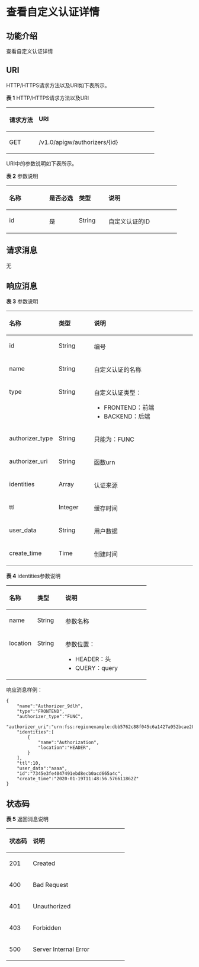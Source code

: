 # 查看自定义认证详情<a name="ZH-CN_TOPIC_0000001082135155"></a>

## 功能介绍<a name="zh-cn_topic_0221111190_section66524352"></a>

查看自定义认证详情

## URI<a name="zh-cn_topic_0221111190_section61848258"></a>

HTTP/HTTPS请求方法以及URI如下表所示。

**表 1**  HTTP/HTTPS请求方法以及URI

<a name="zh-cn_topic_0221111190_table27084002"></a>
<table><thead align="left"><tr id="zh-cn_topic_0221111190_row40355780"><th class="cellrowborder" valign="top" width="20%" id="mcps1.2.3.1.1"><p id="zh-cn_topic_0221111190_p47592766"><a name="zh-cn_topic_0221111190_p47592766"></a><a name="zh-cn_topic_0221111190_p47592766"></a>请求方法</p>
</th>
<th class="cellrowborder" valign="top" width="80%" id="mcps1.2.3.1.2"><p id="zh-cn_topic_0221111190_p29808828"><a name="zh-cn_topic_0221111190_p29808828"></a><a name="zh-cn_topic_0221111190_p29808828"></a>URI</p>
</th>
</tr>
</thead>
<tbody><tr id="zh-cn_topic_0221111190_row65704871"><td class="cellrowborder" valign="top" width="20%" headers="mcps1.2.3.1.1 "><p id="zh-cn_topic_0221111190_p20494310"><a name="zh-cn_topic_0221111190_p20494310"></a><a name="zh-cn_topic_0221111190_p20494310"></a>GET</p>
</td>
<td class="cellrowborder" valign="top" width="80%" headers="mcps1.2.3.1.2 "><p id="zh-cn_topic_0221111190_p49426402"><a name="zh-cn_topic_0221111190_p49426402"></a><a name="zh-cn_topic_0221111190_p49426402"></a>/v1.0/apigw/authorizers/{id}</p>
</td>
</tr>
</tbody>
</table>

URI中的参数说明如下表所示。

**表 2**  参数说明

<a name="zh-cn_topic_0221111190_table38510415"></a>
<table><thead align="left"><tr id="zh-cn_topic_0221111190_row62423067"><th class="cellrowborder" valign="top" width="23.46765323467653%" id="mcps1.2.5.1.1"><p id="zh-cn_topic_0221111190_p23103637"><a name="zh-cn_topic_0221111190_p23103637"></a><a name="zh-cn_topic_0221111190_p23103637"></a>名称</p>
</th>
<th class="cellrowborder" valign="top" width="17.348265173482652%" id="mcps1.2.5.1.2"><p id="zh-cn_topic_0221111190_p59455291"><a name="zh-cn_topic_0221111190_p59455291"></a><a name="zh-cn_topic_0221111190_p59455291"></a>是否必选</p>
</th>
<th class="cellrowborder" valign="top" width="17.348265173482652%" id="mcps1.2.5.1.3"><p id="zh-cn_topic_0221111190_p51149303"><a name="zh-cn_topic_0221111190_p51149303"></a><a name="zh-cn_topic_0221111190_p51149303"></a>类型</p>
</th>
<th class="cellrowborder" valign="top" width="41.835816418358164%" id="mcps1.2.5.1.4"><p id="zh-cn_topic_0221111190_p49452846"><a name="zh-cn_topic_0221111190_p49452846"></a><a name="zh-cn_topic_0221111190_p49452846"></a>说明</p>
</th>
</tr>
</thead>
<tbody><tr id="zh-cn_topic_0221111190_row46257610"><td class="cellrowborder" valign="top" width="23.46765323467653%" headers="mcps1.2.5.1.1 "><p id="zh-cn_topic_0221111190_p55878963"><a name="zh-cn_topic_0221111190_p55878963"></a><a name="zh-cn_topic_0221111190_p55878963"></a>id</p>
</td>
<td class="cellrowborder" valign="top" width="17.348265173482652%" headers="mcps1.2.5.1.2 "><p id="zh-cn_topic_0221111190_p29902160"><a name="zh-cn_topic_0221111190_p29902160"></a><a name="zh-cn_topic_0221111190_p29902160"></a>是</p>
</td>
<td class="cellrowborder" valign="top" width="17.348265173482652%" headers="mcps1.2.5.1.3 "><p id="zh-cn_topic_0221111190_p6155914"><a name="zh-cn_topic_0221111190_p6155914"></a><a name="zh-cn_topic_0221111190_p6155914"></a>String</p>
</td>
<td class="cellrowborder" valign="top" width="41.835816418358164%" headers="mcps1.2.5.1.4 "><p id="zh-cn_topic_0221111190_p28867016"><a name="zh-cn_topic_0221111190_p28867016"></a><a name="zh-cn_topic_0221111190_p28867016"></a>自定义认证的ID</p>
</td>
</tr>
</tbody>
</table>

## 请求消息<a name="zh-cn_topic_0221111190_section19763417"></a>

无

## 响应消息<a name="zh-cn_topic_0221111190_section57332943"></a>

**表 3**  参数说明

<a name="zh-cn_topic_0221111190_table2803298"></a>
<table><thead align="left"><tr id="zh-cn_topic_0221111190_row9258659"><th class="cellrowborder" valign="top" width="20.02%" id="mcps1.2.4.1.1"><p id="zh-cn_topic_0221111190_p11753897"><a name="zh-cn_topic_0221111190_p11753897"></a><a name="zh-cn_topic_0221111190_p11753897"></a>名称</p>
</th>
<th class="cellrowborder" valign="top" width="19.98%" id="mcps1.2.4.1.2"><p id="zh-cn_topic_0221111190_p12541637"><a name="zh-cn_topic_0221111190_p12541637"></a><a name="zh-cn_topic_0221111190_p12541637"></a>类型</p>
</th>
<th class="cellrowborder" valign="top" width="60%" id="mcps1.2.4.1.3"><p id="zh-cn_topic_0221111190_p9239644"><a name="zh-cn_topic_0221111190_p9239644"></a><a name="zh-cn_topic_0221111190_p9239644"></a>说明</p>
</th>
</tr>
</thead>
<tbody><tr id="zh-cn_topic_0221111190_row10213720"><td class="cellrowborder" valign="top" width="20.02%" headers="mcps1.2.4.1.1 "><p id="zh-cn_topic_0221111190_p22005025"><a name="zh-cn_topic_0221111190_p22005025"></a><a name="zh-cn_topic_0221111190_p22005025"></a>id</p>
</td>
<td class="cellrowborder" valign="top" width="19.98%" headers="mcps1.2.4.1.2 "><p id="zh-cn_topic_0221111190_p37576606"><a name="zh-cn_topic_0221111190_p37576606"></a><a name="zh-cn_topic_0221111190_p37576606"></a>String</p>
</td>
<td class="cellrowborder" valign="top" width="60%" headers="mcps1.2.4.1.3 "><p id="zh-cn_topic_0221111190_p23806264"><a name="zh-cn_topic_0221111190_p23806264"></a><a name="zh-cn_topic_0221111190_p23806264"></a>编号</p>
</td>
</tr>
<tr id="zh-cn_topic_0221111190_row12929787"><td class="cellrowborder" valign="top" width="20.02%" headers="mcps1.2.4.1.1 "><p id="zh-cn_topic_0221111190_p40679818"><a name="zh-cn_topic_0221111190_p40679818"></a><a name="zh-cn_topic_0221111190_p40679818"></a>name</p>
</td>
<td class="cellrowborder" valign="top" width="19.98%" headers="mcps1.2.4.1.2 "><p id="zh-cn_topic_0221111190_p6730986"><a name="zh-cn_topic_0221111190_p6730986"></a><a name="zh-cn_topic_0221111190_p6730986"></a>String</p>
</td>
<td class="cellrowborder" valign="top" width="60%" headers="mcps1.2.4.1.3 "><p id="zh-cn_topic_0221111190_p4183116625"><a name="zh-cn_topic_0221111190_p4183116625"></a><a name="zh-cn_topic_0221111190_p4183116625"></a>自定义认证的名称</p>
</td>
</tr>
<tr id="zh-cn_topic_0221111190_row7942236"><td class="cellrowborder" valign="top" width="20.02%" headers="mcps1.2.4.1.1 "><p id="zh-cn_topic_0221111190_p078091916016"><a name="zh-cn_topic_0221111190_p078091916016"></a><a name="zh-cn_topic_0221111190_p078091916016"></a>type</p>
</td>
<td class="cellrowborder" valign="top" width="19.98%" headers="mcps1.2.4.1.2 "><p id="zh-cn_topic_0221111190_p43191612927"><a name="zh-cn_topic_0221111190_p43191612927"></a><a name="zh-cn_topic_0221111190_p43191612927"></a></p>
<p id="zh-cn_topic_0221111190_p1131817121824"><a name="zh-cn_topic_0221111190_p1131817121824"></a><a name="zh-cn_topic_0221111190_p1131817121824"></a>String</p>
</td>
<td class="cellrowborder" valign="top" width="60%" headers="mcps1.2.4.1.3 "><p id="zh-cn_topic_0221111190_p174157561811"><a name="zh-cn_topic_0221111190_p174157561811"></a><a name="zh-cn_topic_0221111190_p174157561811"></a>自定义认证类型：</p>
<a name="zh-cn_topic_0221111190_ul04151356316"></a><a name="zh-cn_topic_0221111190_ul04151356316"></a><ul id="zh-cn_topic_0221111190_ul04151356316"><li>FRONTEND：前端</li><li>BACKEND：后端</li></ul>
</td>
</tr>
<tr id="zh-cn_topic_0221111190_row26358777"><td class="cellrowborder" valign="top" width="20.02%" headers="mcps1.2.4.1.1 "><p id="zh-cn_topic_0221111190_p14730142317016"><a name="zh-cn_topic_0221111190_p14730142317016"></a><a name="zh-cn_topic_0221111190_p14730142317016"></a>authorizer_type</p>
</td>
<td class="cellrowborder" valign="top" width="19.98%" headers="mcps1.2.4.1.2 "><p id="zh-cn_topic_0221111190_p398200"><a name="zh-cn_topic_0221111190_p398200"></a><a name="zh-cn_topic_0221111190_p398200"></a>String</p>
</td>
<td class="cellrowborder" valign="top" width="60%" headers="mcps1.2.4.1.3 "><p id="zh-cn_topic_0221111190_p10821651114"><a name="zh-cn_topic_0221111190_p10821651114"></a><a name="zh-cn_topic_0221111190_p10821651114"></a>只能为：FUNC</p>
</td>
</tr>
<tr id="zh-cn_topic_0221111190_row21852379"><td class="cellrowborder" valign="top" width="20.02%" headers="mcps1.2.4.1.1 "><p id="zh-cn_topic_0221111190_p1530418271701"><a name="zh-cn_topic_0221111190_p1530418271701"></a><a name="zh-cn_topic_0221111190_p1530418271701"></a>authorizer_uri</p>
</td>
<td class="cellrowborder" valign="top" width="19.98%" headers="mcps1.2.4.1.2 "><p id="zh-cn_topic_0221111190_p36223141827"><a name="zh-cn_topic_0221111190_p36223141827"></a><a name="zh-cn_topic_0221111190_p36223141827"></a>String</p>
</td>
<td class="cellrowborder" valign="top" width="60%" headers="mcps1.2.4.1.3 "><p id="zh-cn_topic_0221111190_p13462546519"><a name="zh-cn_topic_0221111190_p13462546519"></a><a name="zh-cn_topic_0221111190_p13462546519"></a>函数urn</p>
</td>
</tr>
<tr id="zh-cn_topic_0221111190_row17074768"><td class="cellrowborder" valign="top" width="20.02%" headers="mcps1.2.4.1.1 "><p id="zh-cn_topic_0221111190_p1404467010"><a name="zh-cn_topic_0221111190_p1404467010"></a><a name="zh-cn_topic_0221111190_p1404467010"></a>identities</p>
</td>
<td class="cellrowborder" valign="top" width="19.98%" headers="mcps1.2.4.1.2 "><p id="zh-cn_topic_0221111190_p1289301726"><a name="zh-cn_topic_0221111190_p1289301726"></a><a name="zh-cn_topic_0221111190_p1289301726"></a>Array</p>
</td>
<td class="cellrowborder" valign="top" width="60%" headers="mcps1.2.4.1.3 "><p id="zh-cn_topic_0221111190_p3687421212"><a name="zh-cn_topic_0221111190_p3687421212"></a><a name="zh-cn_topic_0221111190_p3687421212"></a>认证来源</p>
</td>
</tr>
<tr id="zh-cn_topic_0221111190_row23864751"><td class="cellrowborder" valign="top" width="20.02%" headers="mcps1.2.4.1.1 "><p id="zh-cn_topic_0221111190_p176566481901"><a name="zh-cn_topic_0221111190_p176566481901"></a><a name="zh-cn_topic_0221111190_p176566481901"></a>ttl</p>
</td>
<td class="cellrowborder" valign="top" width="19.98%" headers="mcps1.2.4.1.2 "><p id="zh-cn_topic_0221111190_p2566123613220"><a name="zh-cn_topic_0221111190_p2566123613220"></a><a name="zh-cn_topic_0221111190_p2566123613220"></a>Integer</p>
</td>
<td class="cellrowborder" valign="top" width="60%" headers="mcps1.2.4.1.3 "><p id="zh-cn_topic_0221111190_p11732173710119"><a name="zh-cn_topic_0221111190_p11732173710119"></a><a name="zh-cn_topic_0221111190_p11732173710119"></a>缓存时间</p>
</td>
</tr>
<tr id="zh-cn_topic_0221111190_row19473624"><td class="cellrowborder" valign="top" width="20.02%" headers="mcps1.2.4.1.1 "><p id="zh-cn_topic_0221111190_p13273951706"><a name="zh-cn_topic_0221111190_p13273951706"></a><a name="zh-cn_topic_0221111190_p13273951706"></a>user_data</p>
</td>
<td class="cellrowborder" valign="top" width="19.98%" headers="mcps1.2.4.1.2 "><p id="zh-cn_topic_0221111190_p2062812416220"><a name="zh-cn_topic_0221111190_p2062812416220"></a><a name="zh-cn_topic_0221111190_p2062812416220"></a>String</p>
</td>
<td class="cellrowborder" valign="top" width="60%" headers="mcps1.2.4.1.3 "><p id="zh-cn_topic_0221111190_p112028271314"><a name="zh-cn_topic_0221111190_p112028271314"></a><a name="zh-cn_topic_0221111190_p112028271314"></a>用户数据</p>
</td>
</tr>
<tr id="zh-cn_topic_0221111190_row168471214124017"><td class="cellrowborder" valign="top" width="20.02%" headers="mcps1.2.4.1.1 "><p id="zh-cn_topic_0221111190_p19764828113"><a name="zh-cn_topic_0221111190_p19764828113"></a><a name="zh-cn_topic_0221111190_p19764828113"></a>create_time</p>
</td>
<td class="cellrowborder" valign="top" width="19.98%" headers="mcps1.2.4.1.2 "><p id="zh-cn_topic_0221111190_p64189201"><a name="zh-cn_topic_0221111190_p64189201"></a><a name="zh-cn_topic_0221111190_p64189201"></a>Time</p>
</td>
<td class="cellrowborder" valign="top" width="60%" headers="mcps1.2.4.1.3 "><p id="zh-cn_topic_0221111190_p31942831"><a name="zh-cn_topic_0221111190_p31942831"></a><a name="zh-cn_topic_0221111190_p31942831"></a>创建时间</p>
</td>
</tr>
</tbody>
</table>

**表 4**  identities参数说明

<a name="zh-cn_topic_0221111190_table19554526582"></a>
<table><thead align="left"><tr id="zh-cn_topic_0221111190_row65535215818"><th class="cellrowborder" valign="top" width="20.02%" id="mcps1.2.4.1.1"><p id="zh-cn_topic_0221111190_p1555145245815"><a name="zh-cn_topic_0221111190_p1555145245815"></a><a name="zh-cn_topic_0221111190_p1555145245815"></a>名称</p>
</th>
<th class="cellrowborder" valign="top" width="19.98%" id="mcps1.2.4.1.2"><p id="zh-cn_topic_0221111190_p135555214586"><a name="zh-cn_topic_0221111190_p135555214586"></a><a name="zh-cn_topic_0221111190_p135555214586"></a>类型</p>
</th>
<th class="cellrowborder" valign="top" width="60%" id="mcps1.2.4.1.3"><p id="zh-cn_topic_0221111190_p135535214586"><a name="zh-cn_topic_0221111190_p135535214586"></a><a name="zh-cn_topic_0221111190_p135535214586"></a>说明</p>
</th>
</tr>
</thead>
<tbody><tr id="zh-cn_topic_0221111190_row25525218586"><td class="cellrowborder" valign="top" width="20.02%" headers="mcps1.2.4.1.1 "><p id="zh-cn_topic_0221111190_p146251519115919"><a name="zh-cn_topic_0221111190_p146251519115919"></a><a name="zh-cn_topic_0221111190_p146251519115919"></a>name</p>
</td>
<td class="cellrowborder" valign="top" width="19.98%" headers="mcps1.2.4.1.2 "><p id="zh-cn_topic_0221111190_p165525265811"><a name="zh-cn_topic_0221111190_p165525265811"></a><a name="zh-cn_topic_0221111190_p165525265811"></a>String</p>
</td>
<td class="cellrowborder" valign="top" width="60%" headers="mcps1.2.4.1.3 "><p id="zh-cn_topic_0221111190_p1097423515913"><a name="zh-cn_topic_0221111190_p1097423515913"></a><a name="zh-cn_topic_0221111190_p1097423515913"></a>参数名称</p>
</td>
</tr>
<tr id="zh-cn_topic_0221111190_row125565225812"><td class="cellrowborder" valign="top" width="20.02%" headers="mcps1.2.4.1.1 "><p id="zh-cn_topic_0221111190_p10536132655914"><a name="zh-cn_topic_0221111190_p10536132655914"></a><a name="zh-cn_topic_0221111190_p10536132655914"></a>location</p>
</td>
<td class="cellrowborder" valign="top" width="19.98%" headers="mcps1.2.4.1.2 "><p id="zh-cn_topic_0221111190_p655452205813"><a name="zh-cn_topic_0221111190_p655452205813"></a><a name="zh-cn_topic_0221111190_p655452205813"></a>String</p>
</td>
<td class="cellrowborder" valign="top" width="60%" headers="mcps1.2.4.1.3 "><p id="zh-cn_topic_0221111190_p692424514593"><a name="zh-cn_topic_0221111190_p692424514593"></a><a name="zh-cn_topic_0221111190_p692424514593"></a>参数位置：</p>
<a name="zh-cn_topic_0221111190_ul5924194585913"></a><a name="zh-cn_topic_0221111190_ul5924194585913"></a><ul id="zh-cn_topic_0221111190_ul5924194585913"><li>HEADER：头</li><li>QUERY：query</li></ul>
</td>
</tr>
</tbody>
</table>

响应消息样例：

```
{
    "name":"Authorizer_9dlh",
    "type":"FRONTEND",
    "authorizer_type":"FUNC",
    "authorizer_uri":"urn:fss:regionexample:dbb5762c88f045c6a1427a952bcae284:function:default:test111",
    "identities":[
        {
            "name":"Authorization",
            "location":"HEADER",
        }
    ],
    "ttl":10,
    "user_data":"aaaa",
    "id":"7345e3fe4047491ebd8ecb0acd665a4c",
    "create_time":"2020-01-19T11:48:56.576611862Z"
}
```

## 状态码<a name="zh-cn_topic_0221111190_section43653029"></a>

**表 5**  返回消息说明

<a name="zh-cn_topic_0221111190_table61067539"></a>
<table><thead align="left"><tr id="zh-cn_topic_0221111190_row16541512"><th class="cellrowborder" valign="top" width="20%" id="mcps1.2.3.1.1"><p id="zh-cn_topic_0221111190_p64794090"><a name="zh-cn_topic_0221111190_p64794090"></a><a name="zh-cn_topic_0221111190_p64794090"></a>状态码</p>
</th>
<th class="cellrowborder" valign="top" width="80%" id="mcps1.2.3.1.2"><p id="zh-cn_topic_0221111190_p13829924"><a name="zh-cn_topic_0221111190_p13829924"></a><a name="zh-cn_topic_0221111190_p13829924"></a>说明</p>
</th>
</tr>
</thead>
<tbody><tr id="zh-cn_topic_0221111190_row46482079"><td class="cellrowborder" valign="top" width="20%" headers="mcps1.2.3.1.1 "><p id="zh-cn_topic_0221111190_p6952067"><a name="zh-cn_topic_0221111190_p6952067"></a><a name="zh-cn_topic_0221111190_p6952067"></a>201</p>
</td>
<td class="cellrowborder" valign="top" width="80%" headers="mcps1.2.3.1.2 "><p id="zh-cn_topic_0221111190_p73578115452"><a name="zh-cn_topic_0221111190_p73578115452"></a><a name="zh-cn_topic_0221111190_p73578115452"></a>Created</p>
</td>
</tr>
<tr id="zh-cn_topic_0221111190_row34892078"><td class="cellrowborder" valign="top" width="20%" headers="mcps1.2.3.1.1 "><p id="zh-cn_topic_0221111190_p7686078"><a name="zh-cn_topic_0221111190_p7686078"></a><a name="zh-cn_topic_0221111190_p7686078"></a>400</p>
</td>
<td class="cellrowborder" valign="top" width="80%" headers="mcps1.2.3.1.2 "><p id="zh-cn_topic_0221111190_p48128109554"><a name="zh-cn_topic_0221111190_p48128109554"></a><a name="zh-cn_topic_0221111190_p48128109554"></a>Bad Request</p>
</td>
</tr>
<tr id="zh-cn_topic_0221111190_row33115333"><td class="cellrowborder" valign="top" width="20%" headers="mcps1.2.3.1.1 "><p id="zh-cn_topic_0221111190_p65096331"><a name="zh-cn_topic_0221111190_p65096331"></a><a name="zh-cn_topic_0221111190_p65096331"></a>401</p>
</td>
<td class="cellrowborder" valign="top" width="80%" headers="mcps1.2.3.1.2 "><p id="zh-cn_topic_0221111190_p9203142078"><a name="zh-cn_topic_0221111190_p9203142078"></a><a name="zh-cn_topic_0221111190_p9203142078"></a>Unauthorized</p>
</td>
</tr>
<tr id="zh-cn_topic_0221111190_row9258873"><td class="cellrowborder" valign="top" width="20%" headers="mcps1.2.3.1.1 "><p id="zh-cn_topic_0221111190_p11771280"><a name="zh-cn_topic_0221111190_p11771280"></a><a name="zh-cn_topic_0221111190_p11771280"></a>403</p>
</td>
<td class="cellrowborder" valign="top" width="80%" headers="mcps1.2.3.1.2 "><p id="zh-cn_topic_0221111190_p13949586"><a name="zh-cn_topic_0221111190_p13949586"></a><a name="zh-cn_topic_0221111190_p13949586"></a>Forbidden</p>
</td>
</tr>
<tr id="zh-cn_topic_0221111190_row58437416"><td class="cellrowborder" valign="top" width="20%" headers="mcps1.2.3.1.1 "><p id="zh-cn_topic_0221111190_p35810232"><a name="zh-cn_topic_0221111190_p35810232"></a><a name="zh-cn_topic_0221111190_p35810232"></a>500</p>
</td>
<td class="cellrowborder" valign="top" width="80%" headers="mcps1.2.3.1.2 "><p id="zh-cn_topic_0221111190_p14947689"><a name="zh-cn_topic_0221111190_p14947689"></a><a name="zh-cn_topic_0221111190_p14947689"></a>Server Internal Error</p>
</td>
</tr>
</tbody>
</table>

